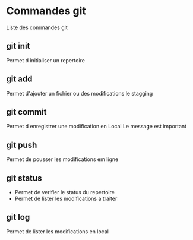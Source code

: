 # Commandes git

Liste des commandes git

## git init
Permet d initialiser un repertoire

## git add
Permet d'ajouter un fichier ou des modifications le stagging

## git commit
Permet d enregistrer une modification en Local
Le message est important

## git push
Permet de pousser les modifications em ligne
## git status
- Permet de verifier le status du repertoire
- Permet de lister les modifications a traiter

## git log
Permet de lister les modifications en local